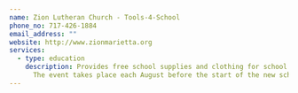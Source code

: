 ```yaml
---
name: Zion Lutheran Church - Tools-4-School
phone_no: 717-426-1884
email_address: ""
website: http://www.zionmarietta.org
services:
  - type: education
    description: Provides free school supplies and clothing for school age students.
      The event takes place each August before the start of the new school year.
---
```

